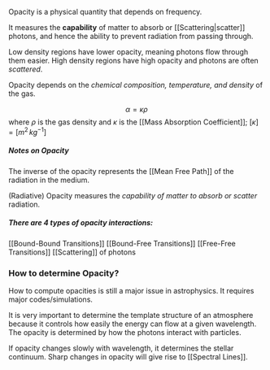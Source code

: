 Opacity is a physical quantity that depends on frequency.

It measures the **capability** of matter to absorb or [[Scattering|scatter]] photons, and hence the ability to prevent radiation from passing through.

Low density regions have lower opacity, meaning photons flow through them easier. High density regions have high opacity and photons are often *scattered*.

Opacity depends on the *chemical composition, temperature, and density* of the gas.

$$\alpha = \kappa \rho$$ where $\rho$ is the gas density and $\kappa$ is the [[Mass Absorption Coefficient]]; $[\kappa] = [m^2 \, kg^{-1}]$

##### Notes on Opacity
The inverse of the opacity represents the [[Mean Free Path]] of the radiation in the medium.

(Radiative) Opacity measures the *capability of matter to absorb or scatter* radiation.

##### There are 4 types of opacity interactions:
[[Bound-Bound Transitions]]
[[Bound-Free Transitions]]
[[Free-Free Transitions]]
[[Scattering]] of photons

### How to determine Opacity?
How to compute opacities is still a major issue in astrophysics. It requires major codes/simulations.

It is very important to determine the template structure of an atmosphere because it controls how easily the energy can flow at a given wavelength.
The opacity is determined by how the photons interact with particles.

If opacity changes slowly with wavelength, it determines the stellar continuum. Sharp changes in opacity will give rise to [[Spectral Lines]].